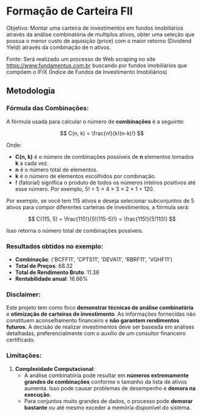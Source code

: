 # Formação de Carteira FII

Objetivo: Montar uma carteira de investimentos em fundos imobiliários através da análise 
combinatória de multiplos ativos, obter uma seleção que possua o menor custo de aquisição (price)
com o maior retorno (Dividend Yield) através da combinação de n ativos.

Fonte: Será realizado um processo de Web scraping no site https://www.fundamentus.com.br buscando
por fundos imobiliários que compõem o IFIX (Índice de Fundos de Investimento Imobiliários)

## Metodologia
### Fórmula das Combinações:

A fórmula usada para calcular o número de **combinações** é a seguinte:


$$ C(n, k) = \frac{n!}{k!(n-k)!} $$

Onde:
- **C(n, k)** é o número de combinações possíveis de **n** elementos tomados **k** a cada vez.
- **n** é o número total de elementos.
- **k** é o número de elementos escolhidos por combinação.
- **!** (fatorial) significa o produto de todos os números inteiros positivos até esse número. Por exemplo, 5! = 5 × 4 × 3 × 2 × 1 = 120.

Por exemplo, se você tem 115 ativos e deseja selecionar subconjuntos de 5 ativos para compor diferentes carteiras de investimentos, a fórmula será:


$$ C(115, 5) = \frac{115!}{5!(115-5)!} = \frac{115!}{5!110!} $$

Isso retorna o número total de combinações possíveis.

### Resultados obtidos no exemplo:
- **Combinação**: ('BCFF11', 'CPTS11', 'DEVA11', 'RBRF11', 'VGHF11')
- **Total de Preços**: 68.32
- **Total de Rendimento Bruto**: 11.38
- **Rentabilidade anual**: 16.66%

### Disclaimer:
Este projeto tem como foco **demonstrar técnicas de análise combinatória** e **otimização de carteiras de investimento**. As informações fornecidas não constituem aconselhamento financeiro e **não garantem rendimentos futuros**. A decisão de realizar investimentos deve ser baseada em análises detalhadas, preferencialmente com o auxílio de um consultor financeiro certificado.

### Limitações:
1. **Complexidade Computacional**:
    - A análise combinatória pode resultar em **números extremamente grandes de combinações** conforme o tamanho da lista de ativos aumenta. Isso pode causar problemas de desempenho e **demora na execução**.
    - Para conjuntos muito grandes de dados, o processo pode **demorar bastante** ou até mesmo exceder a memória disponível do sistema.​

